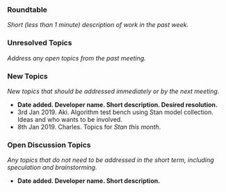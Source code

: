 ### Roundtable
_Short (less than 1 minute) description of work in the past week._

### Unresolved Topics
_Address any open topics from the past meeting._

### New Topics
_New topics that should be addressed immediately or by the next
meeting._

* __Date added. Developer name.  Short description.  Desired resolution.__
* 3rd Jan 2019. Aki. Algorithm test bench using Stan model collection. Ideas and who wants to be involved.
* 8th Jan 2019. Charles. Topics for _Stan this month_.

### Open Discussion Topics

_Any topics that do not need to be addressed in the short term,
including speculation and brainstorming._

* __Date added. Developer name.  Short description.__
